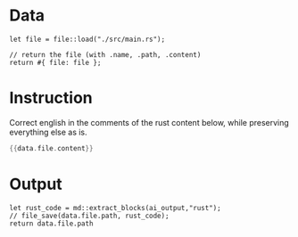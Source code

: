 # Data

```rhai
let file = file::load("./src/main.rs");

// return the file (with .name, .path, .content)
return #{ file: file };
```

# Instruction

Correct english in the comments of the rust content below, while preserving everything else as is. 

```rust
{{data.file.content}}
```

# Output

```rhai
let rust_code = md::extract_blocks(ai_output,"rust");
// file_save(data.file.path, rust_code);
return data.file.path
```